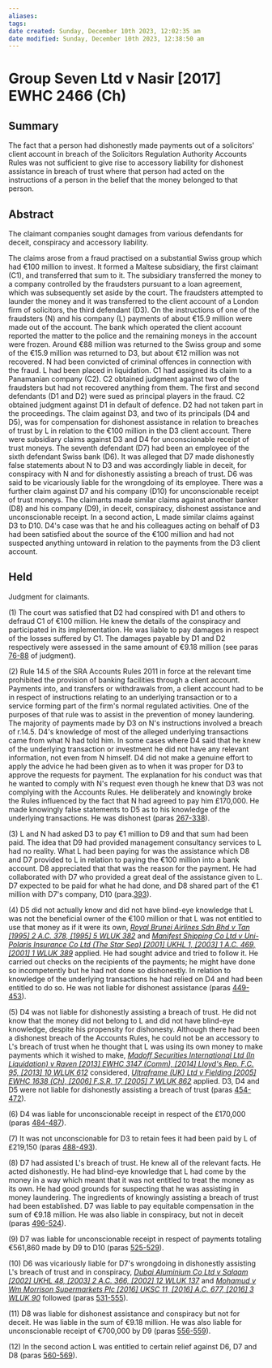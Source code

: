 ```yaml
---
aliases: 
tags: 
date created: Sunday, December 10th 2023, 12:02:35 am
date modified: Sunday, December 10th 2023, 12:38:50 am
---
```


# Group Seven Ltd v Nasir [2017] EWHC 2466 (Ch)

## Summary

The fact that a person had dishonestly made payments out of a solicitors' client account in breach of the Solicitors Regulation Authority Accounts Rules was not sufficient to give rise to accessory liability for dishonest assistance in breach of trust where that person had acted on the instructions of a person in the belief that the money belonged to that person.

## Abstract

The claimant companies sought damages from various defendants for deceit, conspiracy and accessory liability.

The claims arose from a fraud practised on a substantial Swiss group which had €100 million to invest. It formed a Maltese subsidiary, the first claimant (C1), and transferred that sum to it. The subsidiary transferred the money to a company controlled by the fraudsters pursuant to a loan agreement, which was subsequently set aside by the court. The fraudsters attempted to launder the money and it was transferred to the client account of a London firm of solicitors, the third defendant (D3). On the instructions of one of the fraudsters (N) and his company (L) payments of about €15.9 million were made out of the account. The bank which operated the client account reported the matter to the police and the remaining moneys in the account were frozen. Around €88 million was returned to the Swiss group and some of the €15.9 million was returned to D3, but about €12 million was not recovered. N had been convicted of criminal offences in connection with the fraud. L had been placed in liquidation. C1 had assigned its claim to a Panamanian company (C2). C2 obtained judgment against two of the fraudsters but had not recovered anything from them. The first and second defendants (D1 and D2) were sued as principal players in the fraud. C2 obtained judgment against D1 in default of defence. D2 had not taken part in the proceedings. The claim against D3, and two of its principals (D4 and D5), was for compensation for dishonest assistance in relation to breaches of trust by L in relation to the €100 million in the D3 client account. There were subsidiary claims against D3 and D4 for unconscionable receipt of trust moneys. The seventh defendant (D7) had been an employee of the sixth defendant Swiss bank (D6). It was alleged that D7 made dishonestly false statements about N to D3 and was accordingly liable in deceit, for conspiracy with N and for dishonestly assisting a breach of trust. D6 was said to be vicariously liable for the wrongdoing of its employee. There was a further claim against D7 and his company (D10) for unconscionable receipt of trust moneys. The claimants made similar claims against another banker (D8) and his company (D9), in deceit, conspiracy, dishonest assistance and unconscionable receipt. In a second action, L made similar claims against D3 to D10. D4's case was that he and his colleagues acting on behalf of D3 had been satisfied about the source of the €100 million and had not suspected anything untoward in relation to the payments from the D3 client account.

## Held

Judgment for claimants.

(1) The court was satisfied that D2 had conspired with D1 and others to defraud C1 of €100 million. He knew the details of the conspiracy and participated in its implementation. He was liable to pay damages in respect of the losses suffered by C1. The damages payable by D1 and D2 respectively were assessed in the same amount of €9.18 million (see paras [76-88](javascript:void(0); "View judgment paragraphs") of judgment).

(2) Rule 14.5 of the SRA Accounts Rules 2011 in force at the relevant time prohibited the provision of banking facilities through a client account. Payments into, and transfers or withdrawals from, a client account had to be in respect of instructions relating to an underlying transaction or to a service forming part of the firm's normal regulated activities. One of the purposes of that rule was to assist in the prevention of money laundering. The majority of payments made by D3 on N's instructions involved a breach of r.14.5. D4's knowledge of most of the alleged underlying transactions came from what N had told him. In some cases where D4 said that he knew of the underlying transaction or investment he did not have any relevant information, not even from N himself. D4 did not make a genuine effort to apply the advice he had been given as to when it was proper for D3 to approve the requests for payment. The explanation for his conduct was that he wanted to comply with N's request even though he knew that D3 was not complying with the Accounts Rules. He deliberately and knowingly broke the Rules influenced by the fact that N had agreed to pay him £170,000. He made knowingly false statements to D5 as to his knowledge of the underlying transactions. He was dishonest (paras [267-338](javascript:void(0); "View judgment paragraphs")).

(3) L and N had asked D3 to pay €1 million to D9 and that sum had been paid. The idea that D9 had provided management consultancy services to L had no reality. What L had been paying for was the assistance which D8 and D7 provided to L in relation to paying the €100 million into a bank account. D8 appreciated that that was the reason for the payment. He had collaborated with D7 who provided a great deal of the assistance given to L. D7 expected to be paid for what he had done, and D8 shared part of the €1 million with D7's company, D10 (para.[393](javascript:void(0); "View judgment paragraphs")).

(4) D5 did not actually know and did not have blind-eye knowledge that L was not the beneficial owner of the €100 million or that L was not entitled to use that money as if it were its own, _[Royal Brunei Airlines Sdn Bhd v Tan [1995] 2 A.C. 378, [1995] 5 WLUK 382](https://uk.westlaw.com/Document/I9062CDB1E42811DA8FC2A0F0355337E9/View/FullText.html?originationContext=document&transitionType=DocumentItem&ppcid=2861ed7ca53848c49d10b83f4a9fc428&contextData=(sc.Default))_ and _[Manifest Shipping Co Ltd v Uni-Polaris Insurance Co Ltd (The Star Sea) [2001] UKHL 1, [2003] 1 A.C. 469, [2001] 1 WLUK 389](https://uk.westlaw.com/Document/IEDBFFA10E42711DA8FC2A0F0355337E9/View/FullText.html?originationContext=document&transitionType=DocumentItem&ppcid=2861ed7ca53848c49d10b83f4a9fc428&contextData=(sc.Default))_ applied. He had sought advice and tried to follow it. He carried out checks on the recipients of the payments; he might have done so incompetently but he had not done so dishonestly. In relation to knowledge of the underlying transactions he had relied on D4 and had been entitled to do so. He was not liable for dishonest assistance (paras [449-453](javascript:void(0); "View judgment paragraphs")).

(5) D4 was not liable for dishonestly assisting a breach of trust. He did not know that the money did not belong to L and did not have blind-eye knowledge, despite his propensity for dishonesty. Although there had been a dishonest breach of the Accounts Rules, he could not be an accessory to L's breach of trust when he thought that L was using its own money to make payments which it wished to make, _[Madoff Securities International Ltd (In Liquidation) v Raven [2013] EWHC 3147 (Comm), [2014] Lloyd's Rep. F.C. 95, [2013] 10 WLUK 612](https://uk.westlaw.com/Document/I2C7FB3103AA811E39B63D874E62B619A/View/FullText.html?originationContext=document&transitionType=DocumentItem&ppcid=2861ed7ca53848c49d10b83f4a9fc428&contextData=(sc.Default))_ considered, _[Ultraframe (UK) Ltd v Fielding [2005] EWHC 1638 (Ch), [2006] F.S.R. 17, [2005] 7 WLUK 862](https://uk.westlaw.com/Document/IDF8F82C0E42811DA8FC2A0F0355337E9/View/FullText.html?originationContext=document&transitionType=DocumentItem&ppcid=2861ed7ca53848c49d10b83f4a9fc428&contextData=(sc.Default))_ applied. D3, D4 and D5 were not liable for dishonestly assisting a breach of trust (paras [454-472](javascript:void(0); "View judgment paragraphs")).

(6) D4 was liable for unconscionable receipt in respect of the £170,000 (paras [484-487](javascript:void(0); "View judgment paragraphs")).

(7) It was not unconscionable for D3 to retain fees it had been paid by L of £219,150 (paras [488-493](javascript:void(0); "View judgment paragraphs")).

(8) D7 had assisted L's breach of trust. He knew all of the relevant facts. He acted dishonestly. He had blind-eye knowledge that L had come by the money in a way which meant that it was not entitled to treat the money as its own. He had good grounds for suspecting that he was assisting in money laundering. The ingredients of knowingly assisting a breach of trust had been established. D7 was liable to pay equitable compensation in the sum of €9.18 million. He was also liable in conspiracy, but not in deceit (paras [496-524](javascript:void(0); "View judgment paragraphs")).

(9) D7 was liable for unconscionable receipt in respect of payments totaling €561,860 made by D9 to D10 (paras [525-529](javascript:void(0); "View judgment paragraphs")).

(10) D6 was vicariously liable for D7's wrongdoing in dishonestly assisting L's breach of trust and in conspiracy, _[Dubai Aluminium Co Ltd v Salaam [2002] UKHL 48, [2003] 2 A.C. 366, [2002] 12 WLUK 137](https://uk.westlaw.com/Document/I9B82A9A0E42711DA8FC2A0F0355337E9/View/FullText.html?originationContext=document&transitionType=DocumentItem&ppcid=2861ed7ca53848c49d10b83f4a9fc428&contextData=(sc.Default))_ and _[Mohamud v Wm Morrison Supermarkets Plc [2016] UKSC 11, [2016] A.C. 677, [2016] 3 WLUK 90](https://uk.westlaw.com/Document/I9AC5EB20E06C11E58FAB889BCE4AFF26/View/FullText.html?originationContext=document&transitionType=DocumentItem&ppcid=2861ed7ca53848c49d10b83f4a9fc428&contextData=(sc.Default))_ followed (paras [531-555](javascript:void(0); "View judgment paragraphs")).

(11) D8 was liable for dishonest assistance and conspiracy but not for deceit. He was liable in the sum of €9.18 million. He was also liable for unconscionable receipt of €700,000 by D9 (paras [556-559](javascript:void(0); "View judgment paragraphs")).

(12) In the second action L was entitled to certain relief against D6, D7 and D8 (paras [560-569](javascript:void(0); "View judgment paragraphs")).
